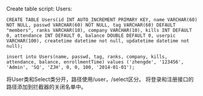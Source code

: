 Create table script:
Users:
``` mysql
CREATE TABLE Users(id INT AUTO_INCREMENT PRIMARY KEY, name VARCHAR(60) NOT NULL, passwd VARCHAR(60) NOT NULL, tag VARCHAR(60) DEFAULT "members", ranks VARCHAR(10), company VARCHAR(10), kills INT DEFAULT 0, attendance INT DEFAULT 0, balance DOUBLE DEFAULT 0, userpic VARCHAR(100), createtime datetime not null, updatetime datetime not null);
```
```
insert into Users(name, passwd, tag, ranks, company, kills, attendance, balance, enrollmentTime) values ('zhengde', '123456', 'Admin', 'SQ', 'ZJH', 0, 0, 100, '2014-01-01');
```

将User类和Select类分开，路径使用/user，/select区分。
将登录和注册接口的路径添加到拦截器的关闭名单中。